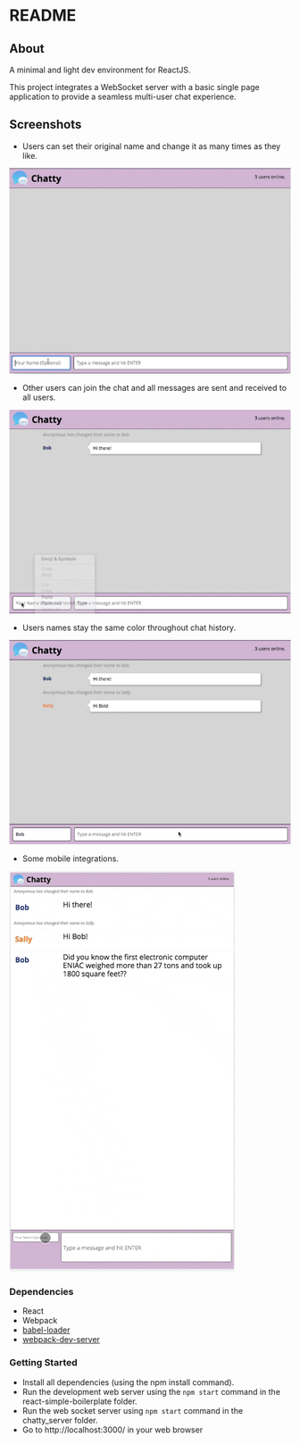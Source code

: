 # README

## About

A minimal and light dev environment for ReactJS.

This project integrates a WebSocket server with a basic single page application to provide a seamless multi-user chat experience.


## Screenshots

* Users can set their original name and change it as many times as they like.

!["screenshot of new username notification"](https://github.com/peachykeen5/chattyapp/blob/master/docs/chatty-app1.gif)


* Other users can join the chat and all messages are sent and received to all users.

!["screenshot of second user joining chat"](https://github.com/peachykeen5/chattyapp/blob/master/docs/chatty-app2.gif)


* Users names stay the same color throughout chat history.

!["screenshot of conversation"](https://github.com/peachykeen5/chattyapp/blob/master/docs/chatty-app3.gif)


* Some mobile integrations.

!["screenshot of user experience on mobile"](https://github.com/peachykeen5/chattyapp/blob/master/docs/chatty-app4a.gif)


### Dependencies

* React
* Webpack
* [babel-loader](https://github.com/babel/babel-loader)
* [webpack-dev-server](https://github.com/webpack/webpack-dev-server)


### Getting Started

* Install all dependencies (using the npm install command).
* Run the development web server using the `npm start` command in the react-simple-boilerplate folder.
* Run the web socket server using `npm start` command in the chatty_server folder.
* Go to http://localhost:3000/ in your web browser